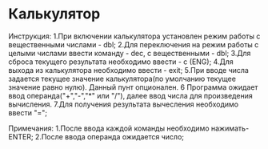 # Калькулятор

Инструкция:
1.При включении калькулятора установлен режим работы с вещественными числами - dbl;
2.Для переключения на режим работы с целыми числами ввести команду - dec, с вещественными - dbl;
3.Для сброса текущего результата необходимо ввести  - c (ENG);
4.Для выхода из калькулятора необходимо ввести - exit;
5.При вводе числа задается текущее значение калькулятора(по умолчанию текущее значение равно нулю). Данный пунт опционален.
6 Программа ожидает ввод операнда("+","-","*" или "/"), далее ввод числа для произведения вычисления.
7.Для получения результата вычесления необходимо ввести "=";

Примечания:
1.После ввода каждой команды необходимо нажимать- ENTER;
2.После ввода операнда ожидается число;


